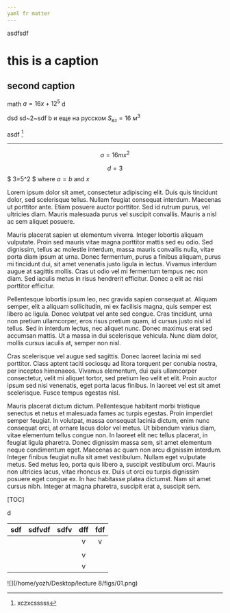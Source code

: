 ```yaml
---
yaml fr matter
---
```


asdfsdf

# this is a caption

## second caption

math $a=16x+12^5$ d

dsd sd~2~sdf b и еще на русском $S_{вз}=16\ м^3$

asdf [^11]

------

$$
a=16mx^2
$$


$$
d=3
$$
$ 3=5^2 $ where $a=b$ and $x$ 

Lorem ipsum dolor sit amet, consectetur adipiscing elit. Duis quis tincidunt dolor, sed scelerisque tellus. Nullam feugiat consequat interdum. Maecenas ut porttitor ante. Etiam posuere auctor porttitor. Sed id rutrum purus, vel ultricies diam. Mauris malesuada purus vel suscipit convallis. Mauris a nisl ac sem aliquet posuere.

Mauris placerat sapien ut elementum viverra. Integer lobortis aliquam vulputate. Proin sed mauris vitae magna porttitor mattis sed eu odio. Sed dignissim, tellus ac molestie interdum, massa mauris convallis nulla, vitae porta diam ipsum at urna. Donec fermentum, purus a finibus aliquam, purus mi tincidunt dui, sit amet venenatis justo ligula in lectus. Vivamus interdum augue at sagittis mollis. Cras ut odio vel mi fermentum tempus nec non diam. Sed iaculis metus in risus hendrerit efficitur. Donec a elit ac nisi porttitor efficitur.

Pellentesque lobortis ipsum leo, nec gravida sapien consequat at. Aliquam semper, elit a aliquam sollicitudin, mi ex facilisis magna, quis semper est libero ac ligula. Donec volutpat vel ante sed congue. Cras tincidunt, urna non pretium ullamcorper, eros risus pretium quam, id cursus justo nisl id tellus. Sed in interdum lectus, nec aliquet nunc. Donec maximus erat sed accumsan mattis. Ut a massa in dui scelerisque vehicula. Nunc diam dolor, mollis cursus iaculis at, semper non nisl.

Cras scelerisque vel augue sed sagittis. Donec laoreet lacinia mi sed porttitor. Class aptent taciti sociosqu ad litora torquent per conubia nostra, per inceptos himenaeos. Vivamus elementum, dui quis ullamcorper consectetur, velit mi aliquet tortor, sed pretium leo velit et elit. Proin auctor ipsum sed nisi venenatis, eget porta lacus finibus. In laoreet vel est sit amet scelerisque. Fusce tempus egestas nisl.

Mauris placerat dictum dictum. Pellentesque habitant morbi tristique senectus et netus et malesuada fames ac turpis egestas. Proin imperdiet semper feugiat. In volutpat, massa consequat lacinia dictum, enim nunc consequat orci, at ornare lacus dolor vel metus. Ut bibendum varius diam, vitae elementum tellus congue non. In laoreet elit nec tellus placerat, in feugiat ligula pharetra. Donec dignissim massa sem, sit amet elementum neque condimentum eget. Maecenas ac quam non arcu dignissim interdum. Integer finibus feugiat nulla sit amet vestibulum. Nullam eget vulputate metus. Sed metus leo, porta quis libero a, suscipit vestibulum orci. Mauris non ultricies lacus, vitae rhoncus ex. Duis ut orci eu turpis dignissim posuere eget congue ex. In hac habitasse platea dictumst. Nam sit amet cursus nibh. Integer at magna pharetra, suscipit erat a, suscipit sem.

[TOC]

d



| sdf  | sdfvdf | sdfv | dff  | fdf  |
| ---- | ------ | ---- | :--: | :--: |
|      |        |      |  v   |  v   |
|      |        |      |      |      |
|      |        |      |  v   |      |
|      |        |      |  v   |      |

![](/home/yozh/Desktop/lecture 8/figs/01.png)

[^11]: xczxcsssss

